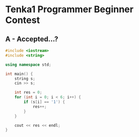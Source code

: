 # Tenka1 Programmer Beginner Contest
## A - Accepted...?
```cpp
#include <iostream>
#include <string>

using namespace std;

int main() {
    string s;
    cin >> s;

    int res = 0;
    for (int i = 0; i < 6; i++) {
        if (s[i] == '1') {
            res++;
        }
    }

    cout << res << endl;
}
```

